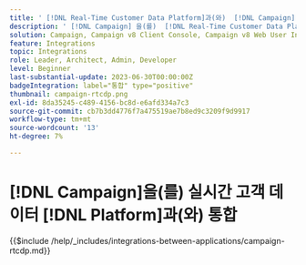 ```yaml
---
title: ' [!DNL Real-Time Customer Data Platform]과(와)  [!DNL Campaign]  통합'
description: ' [!DNL Campaign] 을(를)  [!DNL Real-Time Customer Data Platform]과(와) 통합하는 방법을 알아봅니다.'
solution: Campaign, Campaign v8 Client Console, Campaign v8 Web User Interface, Real-Time Customer Data Platform
feature: Integrations
topic: Integrations
role: Leader, Architect, Admin, Developer
level: Beginner
last-substantial-update: 2023-06-30T00:00:00Z
badgeIntegration: label="통합" type="positive"
thumbnail: campaign-rtcdp.png
exl-id: 8da35245-c489-4156-bc8d-e6afd334a7c3
source-git-commit: cb7b3dd4776f7a475519ae7b8ed9c3209f9d9917
workflow-type: tm+mt
source-wordcount: '13'
ht-degree: 7%

---
```


# [!DNL Campaign]을(를) 실시간 고객 데이터 [!DNL Platform]과(와) 통합

{{$include /help/_includes/integrations-between-applications/campaign-rtcdp.md}}
